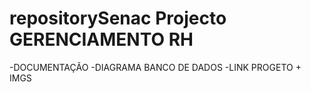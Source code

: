 # repositorySenac Projecto GERENCIAMENTO RH
-DOCUMENTAÇÃO
-DIAGRAMA BANCO DE DADOS 
-LINK PROGETO + IMGS
